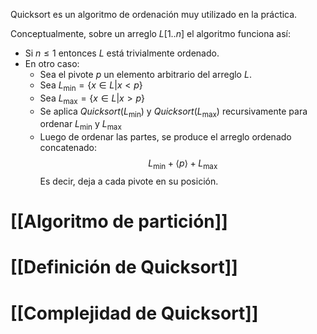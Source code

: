 Quicksort es un algoritmo de ordenación muy utilizado en la práctica.

Conceptualmente, sobre un arreglo $L[1..n]$ el algoritmo funciona así:
- Si $n\leq 1$ entonces $L$ está trivialmente ordenado.
- En otro caso:
	- Sea el pivote $p$ un elemento arbitrario del arreglo $L$.
	- Sea $L_{\min}=\{x\in L|x<p\}$
	- Sea $L_\max=\{x\in L|x>p\}$
	- Se aplica $Quicksort(L_\min)$ y $Quicksort(L_\max)$ recursivamente para ordenar $L_\min$ y $L_\max$
	- Luego de ordenar las partes, se produce el arreglo ordenado concatenado:
$$L_\min+\langle{p}\rangle+L_\max$$
Es decir, deja a cada pivote en su posición.
# [[Algoritmo de partición]]
# [[Definición de Quicksort]]
# [[Complejidad de Quicksort]]